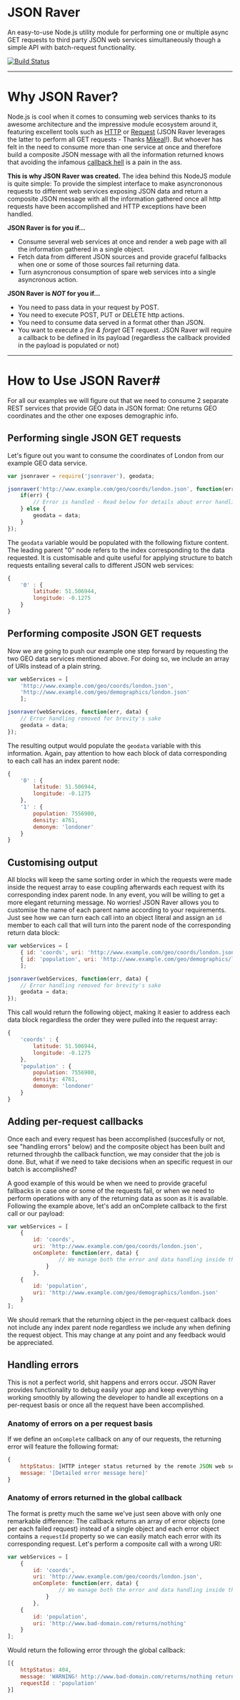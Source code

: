 JSON Raver
=========

An easy-to-use Node.js utility module for performing one or multiple async GET requests to third party JSON web services simultaneously though a simple API with batch-request functionality.

[![Build Status](https://secure.travis-ci.org/deeleman/jsonraver.png)](http://travis-ci.org/deeleman/jsonraver)

----------

# Why JSON Raver? #

Node.js is cool when it comes to consuming web services thanks to its awesome architecture and the impressive module ecosystem around it, featuring excellent tools such as [HTTP](http://nodejs.org/api/http.html "HTTP") or [Request](https://github.com/mikeal/request) (JSON Raver leverages the latter to perform all GET requests - Thanks [Mikeal](https://github.com/mikeal)!). But whoever has felt in the need to consume more than one service at once and therefore build a composite JSON message with all the information returned knows that avoiding the infamous [callback hell](http://callbackhell.com/) is a pain in the ass. 

**This is why JSON Raver was created.** The idea behind this NodeJS module is quite simple: To provide the simplest interface to make asyncrononous requests to different web services exposing JSON data and return a composite JSON message with all the information gathered once all http requests have been accomplished and HTTP exceptions have been handled.

**JSON Raver is for you if...**

- Consume several web services at once and render a web page with all the information gathered in a single object.
- Fetch data from different JSON sources and provide graceful fallbacks when one or some of those sources fail returning data.
- Turn asyncronous consumption of spare web services into a single asyncronous action.

**JSON Raver is *NOT* for you if...**

- You need to pass data in your request by POST.
- You need to execute POST, PUT or DELETE http actions. 
- You need to consume data served in a format other than JSON.
- You want to execute a *fire & forget* GET request. JSON Raver will require a callback to be defined in its payload (regardless the callback provided in the payload is populated or not)

----------
# How to Use JSON Raver#

For all our examples we will figure out that we need to consume 2 separate REST services that provide GEO data in JSON format: One returns GEO coordinates and the other one exposes demographic info.

## Performing single JSON GET requests ##

Let's figure out you want to consume the coordinates of London from our example GEO data service.

```javascript
var jsonraver = require('jsonraver'), geodata;

jsonraver('http://www.example.com/geo/coords/london.json', function(err, data) {
	if(err) {
		// Error is handled - Read below for details about error handling
	} else {
		geodata = data;
	}               
});
```

The `geodata` variable would be populated with the following fixture content. The leading parent "0" node refers to the index corresponding to the data requested. It is customisable and quite useful for applying structure to batch requests entailing several calls to different JSON web services:

```javascript
{
	'0' : {
		latitude: 51.506944,
		longitude: -0.1275
	}
}
```


## Performing composite JSON GET requests ##

Now we are going to push our example one step forward by requesting the two GEO data services mentioned above. For doing so, we include an array of URIs instead of a plain string.

```javascript
var webServices = [
	'http://www.example.com/geo/coords/london.json', 
	'http://www.example.com/geo/demographics/london.json'
	];

jsonraver(webServices, function(err, data) {
	// Error handling removed for brevity's sake
	geodata = data;         
});
```

The resulting output would populate the `geodata` variable with this information. Again, pay attention to how each block of data corresponding to each call has an index parent node:

```javascript
{
	'0' : {
		latitude: 51.506944,
		longitude: -0.1275
	},
	'1' : {
		population: 7556900,
		density: 4761,
		demonym: 'londoner'
	}
}
```

## Customising output ##

All blocks will keep the same sorting order in which the requests were made inside the request array to ease coupling afterwards each request with its corresponding index parent node. In any event, you will be willing to get a more elegant returning message. No worries! JSON Raver allows you to customise the name of each parent name according to your requirements. Just see how we can turn each call into an object literal and assign an `id` member to each call that will turn into the parent node of the corresponding return data block:

```javascript
var webServices = [
	{ id: 'coords', uri: 'http://www.example.com/geo/coords/london.json' },
	{ id: 'population', uri: 'http://www.example.com/geo/demographics/london.json' }
	];

jsonraver(webServices, function(err, data) {
	// Error handling removed for brevity's sake
	geodata = data;         
});
```

This call would return the following object, making it easier to address each data block regardless the order they were pulled into the request array:

```javascript
{
	'coords' : {
		latitude: 51.506944,
		longitude: -0.1275
	},
	'population' : {
		population: 7556900,
		density: 4761,
		demonym: 'londoner'
	}
}
```

## Adding per-request callbacks ##

Once each and every request has been accomplished (succesfully or not, see "handling errors" below) and the composite object has been built and returned throughb the callback function, we may consider that the job is done. But, what if we need to take decisions when an specific request in our batch is accomplished?

A good example of this would be when we need to provide graceful fallbacks in case one or some of the requests fail, or when we need to perform operations with any of the returning data as soon as it is available. Following the example above, let's add an onComplete callback to the first call or our payload:

```javascript
var webServices = [
	{ 
		id: 'coords', 
		uri: 'http://www.example.com/geo/coords/london.json', 
		onComplete: function(err, data) { 
				// We manage both the error and data handling inside this callback
			} 
		},
	{ 
		id: 'population', 
		uri: 'http://www.example.com/geo/demographics/london.json' 
	}
];
```

We should remark that the returning object in the per-request callback does not include any index parent node regardless we include any when defining the request object. This may change at any point and any feedback would be appreciated.

## Handling errors ##

This is not a perfect world, shit happens and errors occur. JSON Raver provides functionality to debug easily your app and keep everything working smoothly by allowing the developer to handle all exceptions on a per-request basis or once all the request have been accomplished.

### Anatomy of errors on a per request basis ###

If we define an `onComplete` callback on any of our requests, the returning error will feature the following format:

```javascript
{
	httpStatus: [HTTP integer status returned by the remote JSON web service if any],
	message: '[Detailed error message here]'
}

```

### Anatomy of errors returned in the global callback ###

The format is pretty much the same we've just seen above with only one remarkable difference: The callback returns an array of error objects (one per each failed request) instead of a single object and each error object contains a `requestId` property so we can easily match each error with its corresponding request. Let's perform a composite call with a wrong URI:

```javascript
var webServices = [
	{ 
		id: 'coords', 
		uri: 'http://www.example.com/geo/coords/london.json', 
		onComplete: function(err, data) { 
				// We manage both the error and data handling inside this callback
			} 
		},
	{ 
		id: 'population', 
		uri: 'http://www.bad-domain.com/returns/nothing' 
	}
];
```

Would return the following error through the global callback:


```javascript
[{
	httpStatus: 404, 
	message: 'WARNING! http://www.bad-domain.com/returns/nothing returned NO RESPONSE' ,
	requestId : 'population'
}]

```






